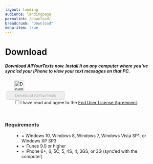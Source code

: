 ```yaml
---
layout: landing
audience: landingpage
permalink: /download/
breadcrumb: "Download"
menu-item: true
---
```


<div class="page type-page status-publish hentry">
  <h1 class="entry-title">Download</h1>
                           
  <div class="entry-content">
    <h5>Download AllYourTexts now. Install it on any computer where you’ve sync’ed your iPhone to view your text messages on that PC.</h5>
    <p><script type="text/javascript">// <![CDATA[
      function toggleDownloadEnabled()
      {
      document.downloadForm.downloadButton.disabled = !document.downloadForm.licenseAgreement.checked;
      }
      // ]]&gt;
      </script>
    </p>
    <form action="{{site.baseurl}}/starting-download/" name="downloadForm">
      <img class="alignleft size-full wp-image-340" style="margin: 0px 0px 0px 30px;" title="Download" src="{{site.baseurl}}/images/folder_download-32.png" alt="Download" width="32" height="32"><br>
      <input style="margin: 2px 0px 0px 5px; padding: 5px 25px;" type="submit" name="downloadButton" value="Download AllYourTexts" disabled="disabled"><br>
      <input style="margin: 0px 0px 0px 33px;" onclick="toggleDownloadEnabled()" type="checkbox" name="licenseAgreement" value="AgreeLicense"> I have read and agree to the <a title="License" href="/license/" target="_blank">End User License Agreement</a>.<p></p>
    </form>
    <p>&nbsp;</p>
    <h3 style="clear: both;">Requirements</h3>
    <ul style="margin-left: 30px;">
      <li>+ Windows 10, Windows 8, Windows 7, Windows Vista SP1, or Windows XP SP3</li>
      <li>+ iTunes 9.0 or higher</li>
      <li>+ iPhone 6+, 6, 5C, 5, 4S, 4, 3GS, or 3G (sync’ed with the computer)</li>
    </ul>
  </div><!-- .entry-content -->
</div>
